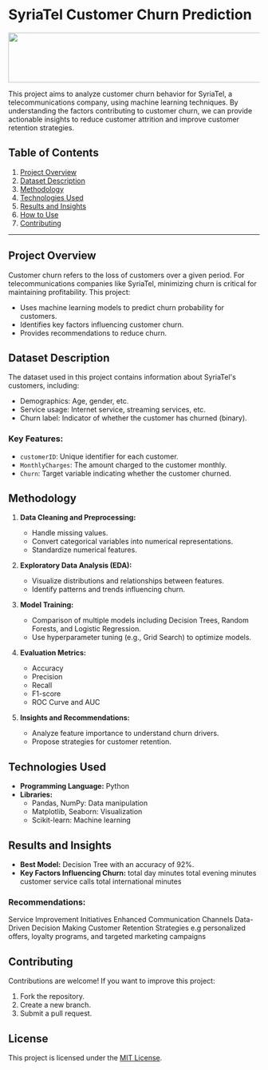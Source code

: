 # SyriaTel Customer Churn Prediction
<img src="C:\Users\Administrator\Documents\Flatiron\Phase_3\project\Customer-Churn.png" width="1200" height="100" />

This project aims to analyze customer churn behavior for SyriaTel, a telecommunications company, using machine learning techniques. By understanding the factors contributing to customer churn, we can provide actionable insights to reduce customer attrition and improve customer retention strategies.

## Table of Contents

1. [Project Overview](#project-overview)
2. [Dataset Description](#dataset-description)
3. [Methodology](#methodology)
4. [Technologies Used](#technologies-used)
5. [Results and Insights](#results-and-insights)
6. [How to Use](#how-to-use)
7. [Contributing](#contributing)

---

## Project Overview
Customer churn refers to the loss of customers over a given period. For telecommunications companies like SyriaTel, minimizing churn is critical for maintaining profitability. This project:

- Uses machine learning models to predict churn probability for customers.
- Identifies key factors influencing customer churn.
- Provides recommendations to reduce churn.
## Dataset Description

The dataset used in this project contains information about SyriaTel's customers, including:

- Demographics: Age, gender, etc.
- Service usage: Internet service, streaming services, etc.
- Churn label: Indicator of whether the customer has churned (binary).

### Key Features:
- `customerID`: Unique identifier for each customer.
- `MonthlyCharges`: The amount charged to the customer monthly.
- `Churn`: Target variable indicating whether the customer churned.

## Methodology

1. **Data Cleaning and Preprocessing:**
   - Handle missing values.
   - Convert categorical variables into numerical representations.
   - Standardize numerical features.

2. **Exploratory Data Analysis (EDA):**
   - Visualize distributions and relationships between features.
   - Identify patterns and trends influencing churn.
3. **Model Training:**
   - Comparison of multiple models including Decision Trees, Random Forests, and Logistic Regression.
   - Use hyperparameter tuning (e.g., Grid Search) to optimize models.
4. **Evaluation Metrics:**
   - Accuracy
   - Precision
   - Recall
   - F1-score
   - ROC Curve and AUC
5. **Insights and Recommendations:**
   - Analyze feature importance to understand churn drivers.
   - Propose strategies for customer retention.

## Technologies Used

- **Programming Language:** Python
- **Libraries:**
  - Pandas, NumPy: Data manipulation
  - Matplotlib, Seaborn: Visualization
  - Scikit-learn: Machine learning

## Results and Insights

- **Best Model:** Decision Tree with an accuracy of 92%.
- **Key Factors Influencing Churn:**
  total day minutes
  total evening minutes
  customer service calls
  total international minutes


### Recommendations:
 Service Improvement Initiatives
 Enhanced Communication Channels
 Data-Driven Decision Making
 Customer Retention Strategies e.g personalized offers, loyalty programs, and targeted marketing campaigns


## Contributing

Contributions are welcome! If you want to improve this project:

1. Fork the repository.
2. Create a new branch.
3. Submit a pull request.

## License

This project is licensed under the [MIT License](LICENSE).


